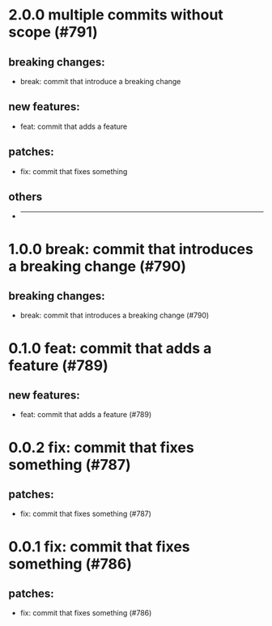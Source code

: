 # 2.0.0 multiple commits without scope (#791)

## breaking changes:
* break: commit that introduce a breaking change
## new features:
* feat: commit that adds a feature
## patches:
* fix: commit that fixes something
## others
* ---------

# 1.0.0 break: commit that introduces a breaking change (#790)

## breaking changes:
* break: commit that introduces a breaking change (#790)

# 0.1.0 feat: commit that adds a feature (#789)

## new features:
* feat: commit that adds a feature (#789)

# 0.0.2 fix: commit that fixes something (#787)

## patches:
* fix: commit that fixes something (#787)

# 0.0.1 fix: commit that fixes something (#786)

## patches:
* fix: commit that fixes something (#786)

